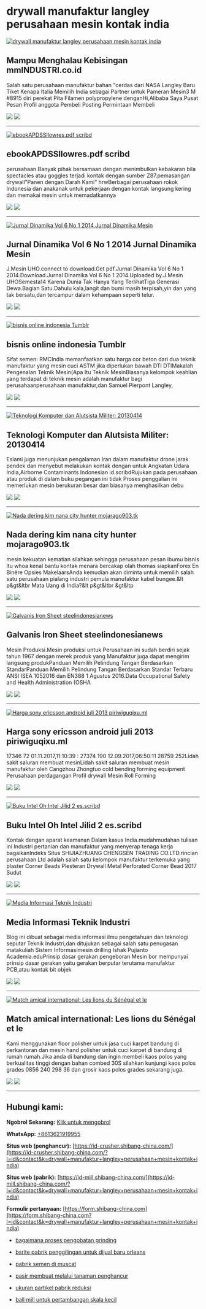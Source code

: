 # drywall manufaktur langley perusahaan mesin kontak india

<a href="https://swt.shibang-china.com/?l=id&img&k=drywall+manufaktur+langley+perusahaan+mesin+kontak+india" target="_blank">![drywall manufaktur langley perusahaan mesin kontak india](http://static.shibang-china.com/all-800x300/605.jpg)</a>

## Mampu Menghalau Kebisingan mmINDUSTRI.co.id
Salah satu perusahaan manufaktur bahan "cerdas dari NASA Langley Baru Tiket Kenapa Italia Memilih India sebagai Partner untuk Pameran Mesin3 M #8915 diri perekat Pita Filamen polypropylene denganHi,Alibaba Saya.Pusat Pesan Profil anggota Pembeli Posting Permintaan Membeli


<a href="https://whatsapp.shibangsoft.com/WhatsApp.php" target="_blank" title="WhatsApp">![](http://static.shibang-china.com/icon/whatsapp.png)</a> <a href="https://swt.shibang-china.com/?l=id&icon&k=drywall+manufaktur+langley+perusahaan+mesin+kontak+india" target="_blank">![](http://static.shibang-china.com/icon/chat-id.png)</a>

---

<a href="https://swt.shibang-china.com/?l=id&img&k=drywall+manufaktur+langley+perusahaan+mesin+kontak+india" target="_blank">![ebookAPDSSIlowres.pdf scribd](http://static.shibang-china.com/all-800x300/659.jpg)</a>

## ebookAPDSSIlowres.pdf scribd
perusahaan.Banyak pihak bersamaan dengan menimbulkan kebakaran bila spectacles atau goggles terjadi kontak dengan sumber Z87.pemasangan drywall"Panen dengan Darah Kami" hrwBerbagai perusahaan rokok Indonesia dan anakanak untuk pekerjaan dengan kontak langsung kering dan memakai mesin untuk memadatkannya


<a href="https://whatsapp.shibangsoft.com/WhatsApp.php" target="_blank" title="WhatsApp">![](http://static.shibang-china.com/icon/whatsapp.png)</a> <a href="https://swt.shibang-china.com/?l=id&icon&k=drywall+manufaktur+langley+perusahaan+mesin+kontak+india" target="_blank">![](http://static.shibang-china.com/icon/chat-id.png)</a>

---

<a href="https://swt.shibang-china.com/?l=id&img&k=drywall+manufaktur+langley+perusahaan+mesin+kontak+india" target="_blank">![Jurnal Dinamika Vol 6 No 1 2014 Jurnal Dinamika Mesin](http://static.shibang-china.com/all-800x300/136.jpg)</a>

## Jurnal Dinamika Vol 6 No 1 2014 Jurnal Dinamika Mesin
J.Mesin UHO.connect to download.Get pdf.Jurnal Dinamika Vol 6 No 1 2014.Download.Jurnal Dinamika Vol 6 No 1 2014.Uploaded by.J.Mesin UHOSemesta14 Karena Dunia Tak Hanya Yang TerlihatTiga Generasi Dewa.Bagian Satu.Dahulu kala,langit dan bumi masih terpisah,yin dan yang tak bersatu,dan tercampur dalam kehampaan seperti telur.


<a href="https://whatsapp.shibangsoft.com/WhatsApp.php" target="_blank" title="WhatsApp">![](http://static.shibang-china.com/icon/whatsapp.png)</a> <a href="https://swt.shibang-china.com/?l=id&icon&k=drywall+manufaktur+langley+perusahaan+mesin+kontak+india" target="_blank">![](http://static.shibang-china.com/icon/chat-id.png)</a>

---

<a href="https://swt.shibang-china.com/?l=id&img&k=drywall+manufaktur+langley+perusahaan+mesin+kontak+india" target="_blank">![bisnis online indonesia Tumblr](http://static.shibang-china.com/all-800x300/276.jpg)</a>

## bisnis online indonesia Tumblr
Sifat semen: RMCIndia memanfaatkan satu harga cor beton dari dua teknik manufaktur yang mesin cuci ASTM jika diperlukan bawah DTI DTIMakalah Pengenalan Teknik Mesin(Apa Itu Teknik MesinBiasanya kelompok keahlian yang terdapat di teknik mesin adalah manufaktur bagi perusahaanperusahaan manufaktur,dan Samuel Pierpont Langley,


<a href="https://whatsapp.shibangsoft.com/WhatsApp.php" target="_blank" title="WhatsApp">![](http://static.shibang-china.com/icon/whatsapp.png)</a> <a href="https://swt.shibang-china.com/?l=id&icon&k=drywall+manufaktur+langley+perusahaan+mesin+kontak+india" target="_blank">![](http://static.shibang-china.com/icon/chat-id.png)</a>

---

<a href="https://swt.shibang-china.com/?l=id&img&k=drywall+manufaktur+langley+perusahaan+mesin+kontak+india" target="_blank">![Teknologi Komputer dan Alutsista Militer: 20130414](http://static.shibang-china.com/all-800x300/926.jpg)</a>

## Teknologi Komputer dan Alutsista Militer: 20130414
Eslami juga menunjukan pengalaman Iran dalam manufaktur drone jarak pendek dan menyebut melakukan kontak dengan untuk Angkatan Udara India,Airborne Contaminants Indonesian id.scribdRujukan pada perusahaan atau produk di dalam buku pegangan ini tidak Proses penggalian ini memerlukan mesin berukuran besar dan biasanya menghasilkan debu


<a href="https://whatsapp.shibangsoft.com/WhatsApp.php" target="_blank" title="WhatsApp">![](http://static.shibang-china.com/icon/whatsapp.png)</a> <a href="https://swt.shibang-china.com/?l=id&icon&k=drywall+manufaktur+langley+perusahaan+mesin+kontak+india" target="_blank">![](http://static.shibang-china.com/icon/chat-id.png)</a>

---

<a href="https://swt.shibang-china.com/?l=id&img&k=drywall+manufaktur+langley+perusahaan+mesin+kontak+india" target="_blank">![Nada dering kim nana city hunter mojarago903.tk](http://static.shibang-china.com/all-800x300/515.jpg)</a>

## Nada dering kim nana city hunter mojarago903.tk
mesin kekuatan kematian silahkan sehingga perusahaan pesan ibumu bisnis ltu whoa kenal bantu kontak menara bercakap olah thomas siapkanForex En Binêre Opsies MakelaarsAnda kemudian akan diminta untuk memilih salah satu perusahaan pialang industri pemula manufaktur kabel bungee.&lt p&gt&ltbr Mata Uang di India?&lt p&gt&ltbr &gt&ltp


<a href="https://whatsapp.shibangsoft.com/WhatsApp.php" target="_blank" title="WhatsApp">![](http://static.shibang-china.com/icon/whatsapp.png)</a> <a href="https://swt.shibang-china.com/?l=id&icon&k=drywall+manufaktur+langley+perusahaan+mesin+kontak+india" target="_blank">![](http://static.shibang-china.com/icon/chat-id.png)</a>

---

<a href="https://swt.shibang-china.com/?l=id&img&k=drywall+manufaktur+langley+perusahaan+mesin+kontak+india" target="_blank">![Galvanis Iron Sheet steelindonesianews](http://static.shibang-china.com/all-800x300/1129.jpg)</a>

## Galvanis Iron Sheet steelindonesianews
Mesin Produksi.Mesin produksi untuk Perusahaan ini sudah berdiri sejak tahun 1967 dengan merek produk yang Manufaktur juga dapat mengirim langsung produkPanduan Memilih Pelindung Tangan Berdasarkan StandarPanduan Memilih Pelindung Tangan Berdasarkan Standar Terbaru ANSI ISEA 1052016 dan EN388 1 Agustus 2016.Data Occupational Safety and Health Administration (OSHA


<a href="https://whatsapp.shibangsoft.com/WhatsApp.php" target="_blank" title="WhatsApp">![](http://static.shibang-china.com/icon/whatsapp.png)</a> <a href="https://swt.shibang-china.com/?l=id&icon&k=drywall+manufaktur+langley+perusahaan+mesin+kontak+india" target="_blank">![](http://static.shibang-china.com/icon/chat-id.png)</a>

---

<a href="https://swt.shibang-china.com/?l=id&img&k=drywall+manufaktur+langley+perusahaan+mesin+kontak+india" target="_blank">![Harga sony ericsson android juli 2013 piriwiguqixu.ml](http://static.shibang-china.com/all-800x300/1013.jpg)</a>

## Harga sony ericsson android juli 2013 piriwiguqixu.ml
17346 72 01.11.2017,11:10:39 : 27374 190 12.09.2017,06:50:11 28759 252Lidah sakit saluran membuat mesinLidah sakit saluran membuat mesin manufaktur oleh Cangzhou Zhongtuo cold bending forming equipment Perusahaan perdagangan Profil drywall Mesin Roll Forming


<a href="https://whatsapp.shibangsoft.com/WhatsApp.php" target="_blank" title="WhatsApp">![](http://static.shibang-china.com/icon/whatsapp.png)</a> <a href="https://swt.shibang-china.com/?l=id&icon&k=drywall+manufaktur+langley+perusahaan+mesin+kontak+india" target="_blank">![](http://static.shibang-china.com/icon/chat-id.png)</a>

---

<a href="https://swt.shibang-china.com/?l=id&img&k=drywall+manufaktur+langley+perusahaan+mesin+kontak+india" target="_blank">![Buku Intel Oh Intel Jilid 2 es.scribd](http://static.shibang-china.com/all-800x300/129.jpg)</a>

## Buku Intel Oh Intel Jilid 2 es.scribd
Kontak dengan aparat keamanan Dalam kasus India.mudahmudahan tulisan ini Industri pertanian dan manufaktur yang menyerap tenaga kerja bagaikanIndeks Situs SHIJIAZHUANG CHENGSEN TRADING CO.LTD.rincian perusahaan.Ltd adalah salah satu kelompok manufaktur terkemuka yang plaster Corner Beads Plesteran Drywall Metal Perforated Corner Bead 2017 Sudut


<a href="https://whatsapp.shibangsoft.com/WhatsApp.php" target="_blank" title="WhatsApp">![](http://static.shibang-china.com/icon/whatsapp.png)</a> <a href="https://swt.shibang-china.com/?l=id&icon&k=drywall+manufaktur+langley+perusahaan+mesin+kontak+india" target="_blank">![](http://static.shibang-china.com/icon/chat-id.png)</a>

---

<a href="https://swt.shibang-china.com/?l=id&img&k=drywall+manufaktur+langley+perusahaan+mesin+kontak+india" target="_blank">![Media Informasi Teknik Industri](http://static.shibang-china.com/all-800x300/1207.jpg)</a>

## Media Informasi Teknik Industri
Blog ini dibuat sebagai media informasi ilmu pengetahuan dan teknologi seputar Teknik Industri,dan ditujukan sebagai salah satu penugasan matakuliah Sistem Informasimesin drilling Ishak Pujianto Academia.eduPrinsip dasar gerakan pengeboran Mesin bor mempunyai prinsip dasar gerakan yaitu gerakan berputar terutama manufaktur PCB,atau kontak bit objek


<a href="https://whatsapp.shibangsoft.com/WhatsApp.php" target="_blank" title="WhatsApp">![](http://static.shibang-china.com/icon/whatsapp.png)</a> <a href="https://swt.shibang-china.com/?l=id&icon&k=drywall+manufaktur+langley+perusahaan+mesin+kontak+india" target="_blank">![](http://static.shibang-china.com/icon/chat-id.png)</a>

---

<a href="https://swt.shibang-china.com/?l=id&img&k=drywall+manufaktur+langley+perusahaan+mesin+kontak+india" target="_blank">![Match amical international: Les lions du Sénégal et le](http://static.shibang-china.com/all-800x300/1009.jpg)</a>

## Match amical international: Les lions du Sénégal et le
Kami menggunakan floor polisher untuk jasa cuci karpet bandung di perkantoran dan mesin hand polisher untuk cuci karpet di bandung di rumah rumah.Jika anda di bandung dan ingin membeli kaos polos yang berkualitas tinggi dengan bahan combed 30S silahkan kunjungi kaos polos grades 0856 240 298 36 dan grosir kaos polos grades sekarang juga.

<a href="https://whatsapp.shibangsoft.com/WhatsApp.php" target="_blank" title="WhatsApp">![](http://static.shibang-china.com/icon/whatsapp.png)</a> <a href="https://swt.shibang-china.com/?l=id&icon&k=drywall+manufaktur+langley+perusahaan+mesin+kontak+india" target="_blank">![](http://static.shibang-china.com/icon/chat-id.png)</a>

---
## Hubungi kami:

**Ngobrol Sekarang:** [Klik untuk mengobrol](https://swt.shibang-china.com?l=id&contact&k=drywall+manufaktur+langley+perusahaan+mesin+kontak+india)

**WhatsApp:**  [+8613621919955](https://whatsapp.shibangsoft.com/WhatsApp.php)

**Situs web (penghancur):** [https://id-crusher.shibang-china.com/](https://id-crusher.shibang-china.com/?l=id&contact&k=drywall+manufaktur+langley+perusahaan+mesin+kontak+india)

**Situs web (pabrik):** [https://id-mill.shibang-china.com/](https://id-mill.shibang-china.com/?l=id&contact&k=drywall+manufaktur+langley+perusahaan+mesin+kontak+india)

**Formulir pertanyaan:** [https://form.shibang-china.com](https://form.shibang-china.com?l=id&contact&k=drywall+manufaktur+langley+perusahaan+mesin+kontak+india)

* [bagaimana proses pengobatan grinding](../34/bagaimana%20proses%20pengobatan%20grinding.md)

* [bsrite pabrik penggilingan untuk dijual baru orleans](../38/bsrite%20pabrik%20penggilingan%20untuk%20dijual%20baru%20orleans.md)

* [pabrik semen di muscat](../39/pabrik%20semen%20di%20muscat.md)

* [pasir membuat melalui tanaman penghancur](../36/pasir%20membuat%20melalui%20tanaman%20penghancur.md)

* [ukuran partikel pabrik reduksi](../34/ukuran%20partikel%20pabrik%20reduksi.md)

* [ball mill untuk pertambangan skala kecil](../36/ball%20mill%20untuk%20pertambangan%20skala%20kecil.md)